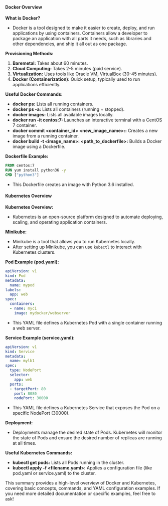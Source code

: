 #### Docker Overview

**What is Docker?**
- Docker is a tool designed to make it easier to create, deploy, and run applications by using containers. Containers allow a developer to package an application with all parts it needs, such as libraries and other dependencies, and ship it all out as one package.

**Provisioning Methods:**
1. **Baremetal:** Takes about 60 minutes.
2. **Cloud Computing:** Takes 2-5 minutes (paid service).
3. **Virtualization:** Uses tools like Oracle VM, VirtualBox (30-45 minutes).
4. **Docker (Containerization):** Quick setup, typically used to run applications efficiently.

**Useful Docker Commands:**
- **docker ps:** Lists all running containers.
- **docker ps -a:** Lists all containers (running + stopped).
- **docker images:** Lists all available images locally.
- **docker run -it centos:7:** Launches an interactive terminal with a CentOS 7 container.
- **docker commit <container_id> <new_image_name>:<version>:** Creates a new image from a running container.
- **docker build -t <image_name>:<version> <path_to_dockerfile>:** Builds a Docker image using a Dockerfile.

**Dockerfile Example:**
```Dockerfile
FROM centos:7
RUN yum install python36 -y
CMD ["python3"]
```
- This Dockerfile creates an image with Python 3.6 installed.

#### Kubernetes Overview

**Kubernetes Overview:**
- Kubernetes is an open-source platform designed to automate deploying, scaling, and operating application containers.

**Minikube:**
- Minikube is a tool that allows you to run Kubernetes locally.
- After setting up Minikube, you can use `kubectl` to interact with Kubernetes clusters.

**Pod Example (pod.yaml):**
```yaml
apiVersion: v1
kind: Pod
metadata:
  name: mypod
labels:
  app: web
spec:
  containers:
  - name: myc1
    image: mydocker/webserver
```
- This YAML file defines a Kubernetes Pod with a single container running a web server.

**Service Example (service.yaml):**
```yaml
apiVersion: v1
kind: Service
metadata:
  name: mylb1
spec:
  type: NodePort
  selector:
    app: web
  ports:
  - targetPort: 80
    port: 8080
    nodePort: 30000
```
- This YAML file defines a Kubernetes Service that exposes the Pod on a specific NodePort (30000).

**Deployment:**
- Deployments manage the desired state of Pods. Kubernetes will monitor the state of Pods and ensure the desired number of replicas are running at all times.

**Useful Kubernetes Commands:**
- **kubectl get pods:** Lists all Pods running in the cluster.
- **kubectl apply -f <filename.yaml>:** Applies a configuration file (like pod.yaml or service.yaml) to the cluster.

This summary provides a high-level overview of Docker and Kubernetes, covering basic concepts, commands, and YAML configuration examples. If you need more detailed documentation or specific examples, feel free to ask!
